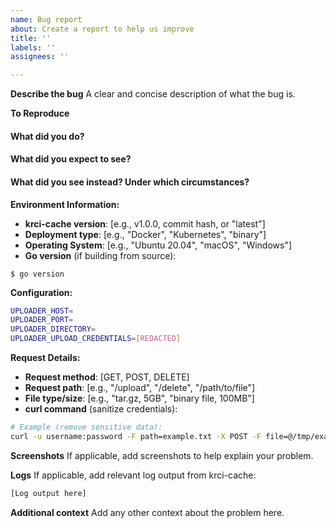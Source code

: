 ```yaml
---
name: Bug report
about: Create a report to help us improve
title: ''
labels: ''
assignees: ''

---
```


**Describe the bug**
A clear and concise description of what the bug is.

**To Reproduce**

#### What did you do?

<!-- A clear and concise description of the steps you took (or insert a code snippet). -->

#### What did you expect to see?

<!-- A clear and concise description of what you expected to happen (or insert a code snippet). -->

#### What did you see instead? Under which circumstances?

<!-- A clear and concise description of what ACTUALLY happened (or insert a code snippet). -->

**Environment Information:**

<!-- Please fill out the following information -->

- **krci-cache version**: [e.g., v1.0.0, commit hash, or "latest"]
- **Deployment type**: [e.g., "Docker", "Kubernetes", "binary"]
- **Operating System**: [e.g., "Ubuntu 20.04", "macOS", "Windows"]
- **Go version** (if building from source):

`$ go version`

<!-- If applicable, insert the output of `go version` here -->

**Configuration:**

<!-- Please provide your configuration (sanitize any sensitive data) -->

```bash
UPLOADER_HOST=
UPLOADER_PORT=
UPLOADER_DIRECTORY=
UPLOADER_UPLOAD_CREDENTIALS=[REDACTED]
```

**Request Details:**

<!-- If the issue is related to upload/download requests, please provide: -->

- **Request method**: [GET, POST, DELETE]
- **Request path**: [e.g., "/upload", "/delete", "/path/to/file"]
- **File type/size**: [e.g., "tar.gz, 5GB", "binary file, 100MB"]
- **curl command** (sanitize credentials):

```bash
# Example (remove sensitive data):
curl -u username:password -F path=example.txt -X POST -F file=@/tmp/example.txt http://localhost:8080/upload
```

**Screenshots**
If applicable, add screenshots to help explain your problem.

**Logs**
If applicable, add relevant log output from krci-cache:

```bash
[Log output here]
```

**Additional context**
Add any other context about the problem here.

